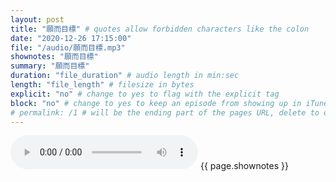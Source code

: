 ```yaml
---
layout: post
title: "願而目標" # quotes allow forbidden characters like the colon
date: "2020-12-26 17:15:00"
file: "/audio/願而目標.mp3"
shownotes: "願而目標"
summary: "願而目標"
duration: "file_duration" # audio length in min:sec
length: "file_length" # filesize in bytes
explicit: "no" # change to yes to flag with the explicit tag
block: "no" # change to yes to keep an episode from showing up in iTunes
# permalink: /1 # will be the ending part of the pages URL, delete to default to the title
---
```


<audio controls>
<source src="{{site.url}}{{site.baseurl}}{{ page.file }}" type="audio/x-mp3">
Your browser does not support the audio element.
</audio>
{{ page.shownotes }}
